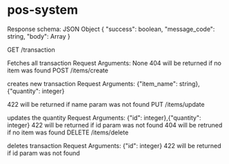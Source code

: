 # pos-system
Response schema: JSON Object { "success": boolean, "message_code": string, "body": Array }

GET /transaction

Fetches all transaction
Request Arguments: None
404 will be returned if no item was found
POST /items/create

creates new transaction
Request Arguments: {"item_name": string},{"quantity": integer}

422 will be returned if name param was not found
PUT /items/update

updates the quantity 
Request Arguments: {"id": integer},{"quantity": integer}
422 will be returned if id param was not found
404 will be retruned if no item was found
DELETE /items/delete

deletes transaction
Request Arguments: {"id": integer}
422 will be returned if id param was not found
